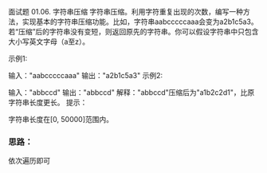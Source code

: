 面试题 01.06. 字符串压缩
字符串压缩。利用字符重复出现的次数，编写一种方法，实现基本的字符串压缩功能。比如，字符串aabcccccaaa会变为a2b1c5a3。若“压缩”后的字符串没有变短，则返回原先的字符串。你可以假设字符串中只包含大小写英文字母（a至z）。

示例1:

 输入："aabcccccaaa"
 输出："a2b1c5a3"
示例2:

 输入："abbccd"
 输出："abbccd"
 解释："abbccd"压缩后为"a1b2c2d1"，比原字符串长度更长。
提示：

字符串长度在[0, 50000]范围内。
### 思路：
依次遍历即可